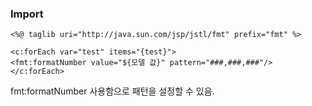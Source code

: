 ### Import
`<%@ taglib uri="http://java.sun.com/jsp/jstl/fmt" prefix="fmt" %>`

```
<c:forEach var="test" items="{test}">
<fmt:formatNumber value="${모델 값}" pattern="###,###,###"/>
</c:forEach>
```
fmt:formatNumber 사용함으로 패턴을 설정할 수 있음.
